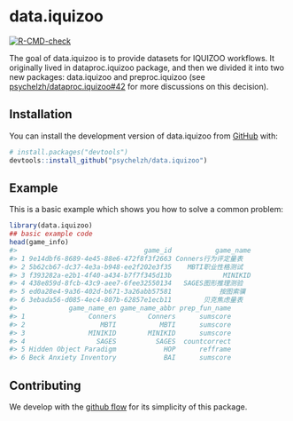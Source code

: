 
<!-- README.md is generated from README.Rmd. Please edit that file -->

# data.iquizoo

<!-- badges: start -->

[![R-CMD-check](https://github.com/psychelzh/data.iquizoo/workflows/R-CMD-check/badge.svg)](https://github.com/psychelzh/data.iquizoo/actions)
<!-- badges: end -->

The goal of data.iquizoo is to provide datasets for IQUIZOO workflows.
It originally lived in dataproc.iquizoo package, and then we divided it
into two new packages: data.iquizoo and preproc.iquizoo (see
[psychelzh/dataproc.iquizoo#42](https://github.com/psychelzh/dataproc.iquizoo/issues/42)
for more discussions on this decision).

## Installation

You can install the development version of data.iquizoo from
[GitHub](https://github.com/) with:

``` r
# install.packages("devtools")
devtools::install_github("psychelzh/data.iquizoo")
```

## Example

This is a basic example which shows you how to solve a common problem:

``` r
library(data.iquizoo)
## basic example code
head(game_info)
#>                                game_id           game_name
#> 1 9e14dbf6-8689-4e45-88e6-472f8f3f2663 Conners行为评定量表
#> 2 5b62cb67-dc37-4e3a-b948-ee2f202e3f35    MBTI职业性格测试
#> 3 f393282a-e2b1-4f40-a434-b7f7f345d13b             MINIKID
#> 4 438e859d-8fcb-43c9-aee7-6fee32550134   SAGES图形推理测验
#> 5 ed0a28e4-9a36-402d-b671-3a26abb57581            按图索骥
#> 6 3ebada56-d085-4ec4-807b-62857e1ecb11        贝克焦虑量表
#>             game_name_en game_name_abbr prep_fun_name
#> 1                Conners        Conners      sumscore
#> 2                   MBTI           MBTI      sumscore
#> 3                MINIKID        MINIKID      sumscore
#> 4                  SAGES          SAGES  countcorrect
#> 5 Hidden Object Paradigm            HOP      refframe
#> 6 Beck Anxiety Inventory            BAI      sumscore
```

## Contributing

We develop with the [github
flow](https://docs.github.com/en/get-started/quickstart/github-flow) for
its simplicity of this package.
